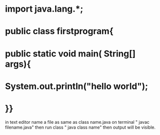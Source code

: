 # import java.lang.*;
# public class firstprogram{
# public static void main( String[] args){
# System.out.println("hello world");
# }}
in text editor name a file as same as class name.java
on terminal " javac filename.java"
then run class " java class name"
then output will be visible.
